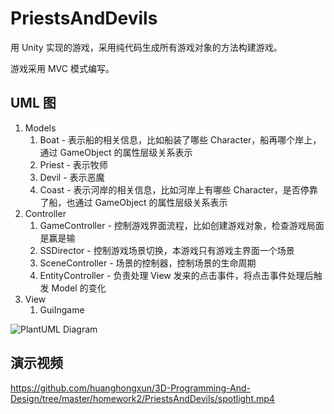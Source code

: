 # PriestsAndDevils

用 Unity 实现的游戏，采用纯代码生成所有游戏对象的方法构建游戏。

游戏采用 MVC 模式编写。

## UML 图

1. Models
   1. Boat - 表示船的相关信息，比如船装了哪些 Character，船再哪个岸上，通过 GameObject 的属性层级关系表示
   2. Priest - 表示牧师
   3. Devil - 表示恶魔
   4. Coast - 表示河岸的相关信息，比如河岸上有哪些 Character，是否停靠了船，也通过 GameObject 的属性层级关系表示
2. Controller
   1. GameController - 控制游戏界面流程，比如创建游戏对象，检查游戏局面是赢是输
   2. SSDirector - 控制游戏场景切换，本游戏只有游戏主界面一个场景
   3. SceneController - 场景的控制器，控制场景的生命周期
   4. EntityController - 负责处理 View 发来的点击事件，将点击事件处理后触发 Model 的变化
3. View
   1. GuiIngame

![PlantUML Diagram](https://www.plantuml.com/plantuml/img/XL9B2eCm4Dtd55uWDoX5r5AwA1GymH133SGCJ4PBeOUlQFocqjsy7_D9Kiz0t3PM26N1-oH3u53cDH0erZHX13zfXUwC3VN5iU7t1kJecD3QENk5HiTaQsxksIi1FyZekKEfj8iZPLaOqegHX1XR9QUFhF3bv6hUI1actxF3gdDeuSCOFvHnwpiwp7GDdS5s9IxR71csDpXmHGSyyEtl8_R1HChpz3RRrd-KlAS8X4Yrg_gVyGK0)

## 演示视频

https://github.com/huanghongxun/3D-Programming-And-Design/tree/master/homework2/PriestsAndDevils/spotlight.mp4

